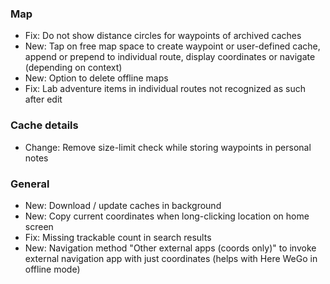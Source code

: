 
### Map
- Fix: Do not show distance circles for waypoints of archived caches
- New: Tap on free map space to create waypoint or user-defined cache, append or prepend to individual route, display coordinates or navigate (depending on context)
- New: Option to delete offline maps
- Fix: Lab adventure items in individual routes not recognized as such after edit

### Cache details
- Change: Remove size-limit check while storing waypoints in personal notes

### General
- New: Download / update caches in background
- New: Copy current coordinates when long-clicking location on home screen
- Fix: Missing trackable count in search results
- New: Navigation method "Other external apps (coords only)" to invoke external navigation app with just coordinates (helps with Here WeGo in offline mode)
